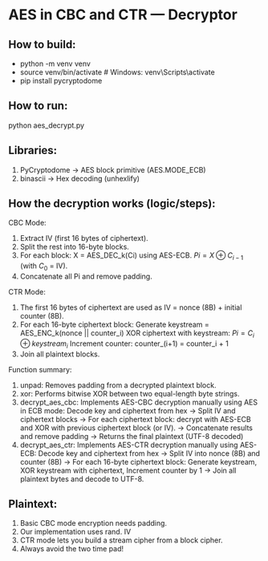 # AES in CBC and CTR — Decryptor
## How to build:
- python -m venv venv
- source venv/bin/activate        # Windows: venv\Scripts\activate
- pip install pycryptodome

## How to run:
python aes_decrypt.py

## Libraries:
1. PyCryptodome → AES block primitive (AES.MODE_ECB)
2. binascii → Hex decoding (unhexlify)

## How the decryption works (logic/steps):
CBC Mode:
1. Extract IV (first 16 bytes of ciphertext).
2. Split the rest into 16-byte blocks.
3. For each block:
X = AES_DEC_k(Ci) using AES-ECB.
$Pi = X \oplus C_{i-1}$ (with $C_{0}$ = IV).
4. Concatenate all Pi and remove padding.

CTR Mode:

1. The first 16 bytes of ciphertext are used as IV = nonce (8B) + initial counter (8B).
2. For each 16-byte ciphertext block:
Generate keystream = AES_ENC_k(nonce || counter_i)
XOR ciphertext with keystream: $Pi = C_{i} \oplus keystream_{i}$
Increment counter: counter_(i+1) = counter_i + 1
3. Join all plaintext blocks.

Function summary:
1. unpad: Removes padding from a decrypted plaintext block.
2. xor: Performs bitwise XOR between two equal-length byte strings.
3. decrypt_aes_cbc: Implements AES-CBC decryption manually using AES in ECB mode:
   Decode key and ciphertext from hex -> Split IV and ciphertext blocks -> For each ciphertext block: decrypt with AES-ECB and XOR with previous ciphertext block (or IV). -> Concatenate results and remove padding -> Returns the final plaintext (UTF-8 decoded)
4. decrypt_aes_ctr: Implements AES-CTR decryption manually using AES-ECB: Decode key and ciphertext from hex -> Split IV into nonce (8B) and counter (8B) -> For each 16-byte ciphertext block: Generate keystream, XOR keystream with ciphertext, Increment counter by 1 -> Join all plaintext bytes and decode to UTF-8.

## Plaintext:
1. Basic CBC mode encryption needs padding.
2. Our implementation uses rand. IV
3. CTR mode lets you build a stream cipher from a block cipher.
4. Always avoid the two time pad!
